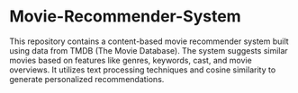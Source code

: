 # Movie-Recommender-System
This repository contains a content-based movie recommender system built using data from TMDB (The Movie Database). The system suggests similar movies based on features like genres, keywords, cast, and movie overviews. It utilizes text processing techniques and cosine similarity to generate personalized recommendations.
